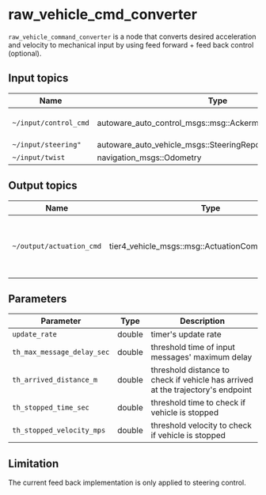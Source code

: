 # raw_vehicle_cmd_converter

`raw_vehicle_command_converter` is a node that converts desired acceleration and velocity to mechanical input by using feed forward + feed back control (optional).

## Input topics

| Name                  | Type                                                     | Description                                                                                                        |
| --------------------- | -------------------------------------------------------- | ------------------------------------------------------------------------------------------------------------------ |
| `~/input/control_cmd` | autoware_auto_control_msgs::msg::AckermannControlCommand | target `velocity/acceleration/steering_angle/steering_angle_velocity` is necessary to calculate actuation command. |
| `~/input/steering"`   | autoware_auto_vehicle_msgs::SteeringReport               | current status of steering used for steering feed back control                                                     |
| `~/input/twist`       | navigation_msgs::Odometry                                | twist topic in odometry is used.                                                                                   |

## Output topics

| Name                     | Type                                                | Description                                             |
| ------------------------ | --------------------------------------------------- | ------------------------------------------------------- |
| `~/output/actuation_cmd` | tier4_vehicle_msgs::msg::ActuationCommandStamped | actuation command for vehicle to apply mechanical input |

## Parameters

| Parameter                  | Type   | Description                                                                     |
| -------------------------- | ------ | ------------------------------------------------------------------------------- |
| `update_rate`              | double | timer's update rate                                                             |
| `th_max_message_delay_sec` | double | threshold time of input messages' maximum delay                                 |
| `th_arrived_distance_m`    | double | threshold distance to check if vehicle has arrived at the trajectory's endpoint |
| `th_stopped_time_sec`      | double | threshold time to check if vehicle is stopped                                   |
| `th_stopped_velocity_mps`  | double | threshold velocity to check if vehicle is stopped                               |

## Limitation

The current feed back implementation is only applied to steering control.

